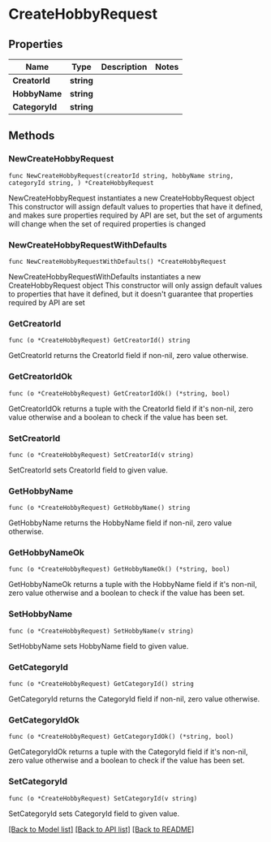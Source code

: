 # CreateHobbyRequest

## Properties

Name | Type | Description | Notes
------------ | ------------- | ------------- | -------------
**CreatorId** | **string** |  | 
**HobbyName** | **string** |  | 
**CategoryId** | **string** |  | 

## Methods

### NewCreateHobbyRequest

`func NewCreateHobbyRequest(creatorId string, hobbyName string, categoryId string, ) *CreateHobbyRequest`

NewCreateHobbyRequest instantiates a new CreateHobbyRequest object
This constructor will assign default values to properties that have it defined,
and makes sure properties required by API are set, but the set of arguments
will change when the set of required properties is changed

### NewCreateHobbyRequestWithDefaults

`func NewCreateHobbyRequestWithDefaults() *CreateHobbyRequest`

NewCreateHobbyRequestWithDefaults instantiates a new CreateHobbyRequest object
This constructor will only assign default values to properties that have it defined,
but it doesn't guarantee that properties required by API are set

### GetCreatorId

`func (o *CreateHobbyRequest) GetCreatorId() string`

GetCreatorId returns the CreatorId field if non-nil, zero value otherwise.

### GetCreatorIdOk

`func (o *CreateHobbyRequest) GetCreatorIdOk() (*string, bool)`

GetCreatorIdOk returns a tuple with the CreatorId field if it's non-nil, zero value otherwise
and a boolean to check if the value has been set.

### SetCreatorId

`func (o *CreateHobbyRequest) SetCreatorId(v string)`

SetCreatorId sets CreatorId field to given value.


### GetHobbyName

`func (o *CreateHobbyRequest) GetHobbyName() string`

GetHobbyName returns the HobbyName field if non-nil, zero value otherwise.

### GetHobbyNameOk

`func (o *CreateHobbyRequest) GetHobbyNameOk() (*string, bool)`

GetHobbyNameOk returns a tuple with the HobbyName field if it's non-nil, zero value otherwise
and a boolean to check if the value has been set.

### SetHobbyName

`func (o *CreateHobbyRequest) SetHobbyName(v string)`

SetHobbyName sets HobbyName field to given value.


### GetCategoryId

`func (o *CreateHobbyRequest) GetCategoryId() string`

GetCategoryId returns the CategoryId field if non-nil, zero value otherwise.

### GetCategoryIdOk

`func (o *CreateHobbyRequest) GetCategoryIdOk() (*string, bool)`

GetCategoryIdOk returns a tuple with the CategoryId field if it's non-nil, zero value otherwise
and a boolean to check if the value has been set.

### SetCategoryId

`func (o *CreateHobbyRequest) SetCategoryId(v string)`

SetCategoryId sets CategoryId field to given value.



[[Back to Model list]](../README.md#documentation-for-models) [[Back to API list]](../README.md#documentation-for-api-endpoints) [[Back to README]](../README.md)


